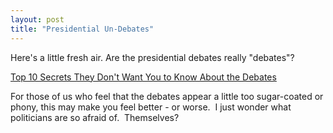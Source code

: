 ```yaml
---
layout: post
title: "Presidential Un-Debates"
---
```


<p>Here's a little fresh air. Are the presidential debates really "debates"?</p> 
<p><a href="http://www.npr.org/templates/story/story.php?storyId=4052162" target="_blank">Top 
	10 Secrets They Don't Want You to Know About the Debates</a>&nbsp; </p> 
	<p>For those of us who feel that the debates appear a little too 
		sugar-coated or phony, this may make you feel better - or worse.&nbsp; 
		I just wonder what politicians are so afraid of.&nbsp; Themselves?</p> 
